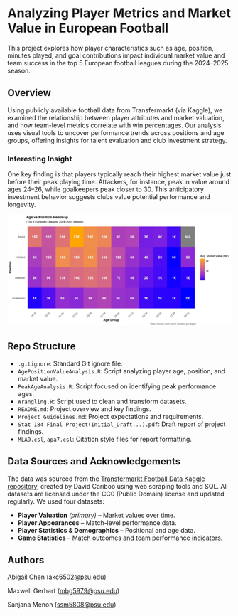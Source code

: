 # Analyzing Player Metrics and Market Value in European Football

This project explores how player characteristics such as age, position, minutes played, and goal contributions impact individual market value and team success in the top 5 European football leagues during the 2024–2025 season.

## Overview

Using publicly available football data from Transfermarkt (via Kaggle), we examined the relationship between player attributes and market valuation, and how team-level metrics correlate with win percentages. Our analysis uses visual tools to uncover performance trends across positions and age groups, offering insights for talent evaluation and club investment strategy.

### Interesting Insight

One key finding is that players typically reach their highest market value just before their peak playing time. Attackers, for instance, peak in value around ages 24–26, while goalkeepers peak closer to 30. This anticipatory investment behavior suggests clubs value potential performance and longevity. 

![Peak Age vs Minutes Played](AgePositionValueHeatmap.jpeg)

## Repo Structure

- `.gitignore`: Standard Git ignore file.
- `AgePositionValueAnalysis.R`: Script analyzing player age, position, and market value.
- `PeakAgeAnalysis.R`: Script focused on identifying peak performance ages.
- `Wrangling.R`: Script used to clean and transform datasets.
- `README.md`: Project overview and key findings.
- `Project_Guidelines.md`: Project expectations and requirements.
- `Stat 184 Final Project(Initial_Draft...).pdf`: Draft report of project findings.
- `MLA9.csl`, `apa7.csl`: Citation style files for report formatting.
  
## Data Sources and Acknowledgements

The data was sourced from the [Transfermarkt Football Data Kaggle repository](https://www.kaggle.com/datasets/davidcariboo/player-scores), created by David Cariboo using web scraping tools and SQL. All datasets are licensed under the CC0 (Public Domain) license and updated regularly. We used four datasets:
- **Player Valuation** *(primary)* – Market values over time.
- **Player Appearances** – Match-level performance data.
- **Player Statistics & Demographics** – Positional and age data.
- **Game Statistics** – Match outcomes and team performance indicators.

## Authors

Abigail Chen (akc6502@psu.edu)

Maxwell Gerhart (mbg5979@psu.edu)

Sanjana Menon (ssm5808@psu.edu)
